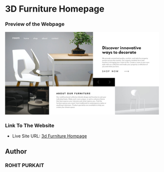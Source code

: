 # 3D Furniture Homepage


### Preview of the Webpage

![](images/3d-slider.png)

### Link To The Website

- Live Site URL: [3d Furniture Hompage](https://your-live-site-url.com)

## Author

### ROHIT PURKAIT

